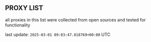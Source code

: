 ## PROXY LIST

all proxies in this list were collected from open sources and tested for functionality

last update: `2025-03-01 09:03:47.018769+00:00` UTC